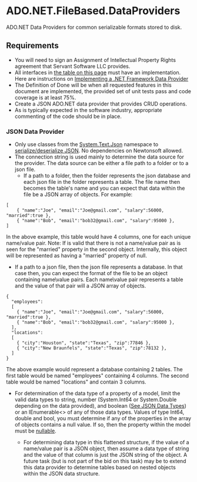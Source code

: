 # ADO.NET.FileBased.DataProviders
ADO.NET Data Providers for common serializable formats stored to disk.

## Requirements
- You will need to sign an Assignment of Intellectual Property Rights agreement that Servant Software LLC provides.
- All interfaces in [the table on this page](https://learn.microsoft.com/en-us/previous-versions/aa720599(v=vs.71)) must have an implementation.  Here are instructions on [Implementing a .NET Framework Data Provider](https://learn.microsoft.com/en-us/previous-versions/aa720164(v=vs.71))
- The Definition of Done will be when all requested features in this document are implemented, the provided set of unit tests pass and code coverage is at least 75%.
- Create a JSON ADO.NET data provider that provides CRUD operations.
- As is typically expected in the software industry, appropriate commenting of the code should be in place.

### JSON Data Provider
- Only use classes from the [System.Text.Json](https://learn.microsoft.com/en-us/dotnet/api/system.text.json) namespace to [serialize/deserialize JSON](https://learn.microsoft.com/en-us/dotnet/standard/serialization/system-text-json/how-to?pivots=dotnet-7-0).  No dependencies on Newtonsoft allowed.
- The connection string is used mainly to determine the data source for the provider.  The data source can be either a file path to a folder or to a json file.   
  - If a path to a folder, then the folder represents the json database and each json file in the folder represents a table.  The file name then becomes the table's name and you can expect that data within the file be a JSON array of objects.  For example:
```
[  
    { "name":"Joe", "email":"Joe@gmail.com", "salary":56000, "married":true },  
    { "name":"Bob", "email":"bob32@gmail.com", "salary":95000 },  
]
```
In the above example, this table would have 4 columns, one for each unique name/value pair.  Note: If is valid that there is not a name/value pair as is seen for the "married" property in the second object.  Internally, this object will be represented as having a "married" property of null.
  
  - If a path to a json file, then the json file represents a database.  In that case then, you can expect the format of the file to be an object containing name\value pairs.  Each name\value pair represents a table and the value of that pair will a JSON array of objects.
```
{
  "employees": 
  [  
    { "name":"Joe", "email":"Joe@gmail.com", "salary":56000, "married":true },  
    { "name":"Bob", "email":"bob32@gmail.com", "salary":95000 },  
  ],
  "locations":
  [
    { "city":"Houston", "state":"Texas", "zip":77846 },
    { "city":"New Braunfels", "state":"Texas", "zip":78132 },
  ]
}
```
The above example would represent a database containing 2 tables.  The first table would be named "employees" containing 4 columns.  The second table would be named "locations" and contain 3 columns.
  
- For determination of the data type of a property of a model, limit the valid data types to string, number (System.Int64 or System.Double depending on the data provided), and boolean ([See JSON Data Types](https://www.w3schools.com/js/js_json_datatypes.asp)) or an IEnumerable<> of any of those data types.   Values of type Int64, double and bool, you must determine if any of the properties in the array of objects contains a null value.  If so, then the property within the model must be [nullable](https://learn.microsoft.com/en-us/dotnet/csharp/language-reference/builtin-types/nullable-value-types).

  - For determining data type in this flattened structure, if the value of a name/value pair is a JSON object, then assume a data type of string and the value of that column is just the JSON string of the object.  A future task (but is not part of the bid on this task) may be to extend this data provider to determine tables based on nested objects within the JSON data structure.

